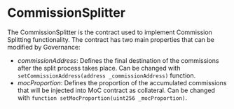 # CommissionSplitter

The CommissionSplitter is the contract used to implement Commission Splitting functionality.
The contract has two main properties that can be modified by Governance:

- _commissionAddress_: Defines the final destination of the commissions after the split process takes place. Can be changed with `setCommissionAddress(address _commissionAddress)` function.
- _mocProportion_: Defines the proportion of the accumulated commissions that will be injected into MoC contract as collateral. Can be changed with `function setMocProportion(uint256 _mocProportion)`.
